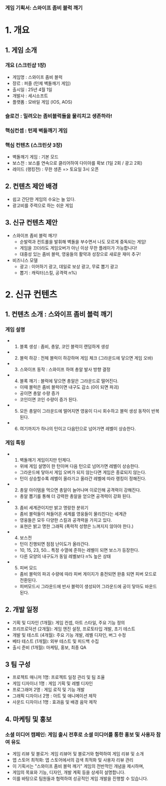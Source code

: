 ### 게임 기획서: 스와이프 좀비 블럭 깨기
# 1. 개요 

## 1. 게임 소개

### 개요 (스크린샵 1장)
- 게임명 : 스와이프 좀비 블럭
- 쟝르 : 퍼즐 (턴제 벽돌깨기 게임)
- 출시일 : 25년 4월 1일
- 개발사 : 세시소프트
- 플랫폼 : 모바일 게임 (IOS, AOS)

### 슬로건 : 밀려오는 좀비블럭들을 물리치고 생존하라!

### 핵심컨셉 : 턴제 벽돌깨기 게임

### 핵심 컨텐츠 (스크린샷 3장)
- 벽돌깨기 게임 : 기본 모드
- 보스전 : 보스를 연속으로 클리어하여 다이아를 확보 (1일 2회 / 광고 2회)
- 레이드 (랭킹전) : 무한 생존 => 토요일 3시 오픈

## 2. 컨텐츠 제안 배경
- 쉽고 간단한 게임의 수요는 늘 있다.       
- 광고비를 주력으로 하는 쉬운 게임

## 3. 신규 컨텐츠 제안
- 스와이프 좀비 블럭 깨기!
  - 순발력과 컨트롤을 발휘해 벽돌을 부수면서 나도 모르게 중독되는 게임!
  - 게임을 끄더라도 게임오버가 아닌 이상 무한 플레이가 가능합니다!
  - 대중성 있는 좀비 블럭, 영웅들의 활약과 성장으로 새로운 재미 추구!
- 비즈니스 모델
  - 광고 : 이어하기 광고, 데일로 보상 광고, 무료 뽑기 광고
  - 뽑기 : 캐릭터(스킬, 공격력 n%)

# 2. 신규 컨텐츠

## 1. 컨텐츠 소개 : 스와이프 좀비 블럭 깨기
### 게임 설명 
- 1) 블록 생성 : 좀비, 총알, 코인 블럭이 랜덤하게 생성
- 2) 블럭 하강 : 전체 블럭이 하강하며 게임 체크 (그라운드에 닿으면 게임 오바) 
- 3) 스와이프 동작 : 스와이프 하여 총알 발사 방향 결정 
- 4) 블록 깨기 : 블럭에 닿으면 총알은 그라운드로 떨어진다.
  - 이때 블럭은 좀비 블럭이면 내구도 감소 (0이 되면 파괴)
  - 공이면 총알 수량 증가
  - 코인이면 코인 수량이 증가 된다. 
- 5) 모든 총알이 그라운드에 떨어지면 영웅이 다시 회수하고 블럭 생성 동작이 반복된다.
- 6) 여기까지가 하나의 턴이고 다음턴으로 넘어가면 레벨이 상승한다.

### 게임 특징
- 1) 벽돌깨기 게임이지만 턴제다.
  - 위에 게임 설명이 한 턴이며 다음 턴으로 넘어가면 레벨이 상승한다.
  - 그라운드에 닿아서 게임 오버가 되지 않는다면 게임은 종료되지 않는다.
  - 턴이 상승할수록 레벨이 올라가고 올라간 레벨에 따라 랭킹이 정해진다.
- 2) 총알 아이템을 먹으면 총알이 늘어나며 이로인해 공격력이 강해진다.
  - 총알 뽑기를 통해 더 강력한 총알을 얻으면 공격력이 강화 된다. 
- 3) 좀비 세계관이지만 밝고 명랑한 분위기
  - 좀비 블럭들이 쳐들어온 세계를 영웅들이 물리친다는 세계관
  - 영웅들은 모두 다양한 스킬과 공격력을 가지고 있다.
  - 표현은 밝고 명한 그래픽 (폭력적 성향은 느껴지지 않아야 한다.) 
- 4) 보스전
  - 턴이 진행되면 점점 난이도가 올라간다.
  - 10, 15, 23, 50... 특정 수열에 준하는 레벨이 되면 보스가 등장한다.
  - 다른 모양의 내구도가 동일 레벨보다 n% 높은 상태
- 5) 피버 모드
  - 좀비 블럭의 파괴 수량에 따라 피버 게이지가 충전되면 완충 되면 피버 모드로 전환된다.
  - 피버모드시 그라운드에 반사 블럭이 생성되어 그라운드에 공이 닿아도 바운드 된다.    
  


## 2. 개발 일정
- 기획 및 디자인 (1개월): 게임 컨셉, 아트 스타일, 주요 기능 정의
- 프리프로덕션 (2개월): 게임 엔진 설정, 프로토타입 개발, 초기 테스트
- 개발 및 테스트 (4개월): 주요 기능 개발, 레벨 디자인, 버그 수정
- 베타 테스트 (1개월): 외부 테스트 및 피드백 수집
- 출시 준비 (1개월): 마케팅, 홍보, 최종 QA

## 3 팀 구성
- 프로젝트 매니저 1명: 프로젝트 일정 관리 및 팀 조율
- 게임 디자이너 1명 : 게임 기획 및 레벨 디자인
- 프로그래머 2명 : 게임 로직 및 기능 개발
- 그래픽 디자이너 2명 : 아트 및 애니메이션 제작
- 사운드 디자이너 1명 : 효과음 및 배경 음악 제작

## 4. 마케팅 및 홍보
### 소셜 미디어 캠페인: 게임 출시 전후로 소셜 미디어를 통한 홍보 및 사용자 참여 유도
- 게임 리뷰 및 블로거: 게임 리뷰어 및 블로거와 협력하여 게임 리뷰 및 소개
- 앱 스토어 최적화: 앱 스토어에서의 검색 최적화 및 사용자 리뷰 관리
- 이 기획서는 "스와이프 좀비 블럭 깨기" 게임의 전반적인 개념을 제시하며,
- 게임의 목표와 기능, 디자인, 개발 계획 등을 상세히 설명합니다.
- 이를 바탕으로 팀원들과 협력하여 성공적인 게임 개발을 진행할 수 있습니다.




